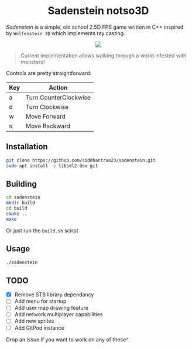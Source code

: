 <h1 align="center">Sadenstein notso3D</h1>
<p>
</p>

_Sadenstein_ is a simple, old school 2.5D FPS game written in C++ inspired by `Wolfenstein 3D` which implements ray casting.

<p align="center">
  <img src="https://github.com/siddhantrao23/sadenstein/blob/master/res/walkthrough.gif"/>
</p>

> Current implementation allows walking through a world infested with monsters!  

Controls are pretty straightforward:

Key | Action | 
--- | --- 
a | Turn CounterClockwise 
d | Turn Clockwise
w | Move Forward
s | Move Backward

## Installation

```sh
git clone https://github.com/siddhantrao23/sadenstein.git
sudo apt install -y libsdl2-dev git
```

## Building

```sh
cd sadenstein
mkdir build
cd build
cmake ..
make
```
Or just run the `build.sh` scirpt

## Usage

```sh
./sadenstein
```

## TODO

* [x] Remove STB library dependancy
* [ ] Add menu for startup
* [ ] Add user map drawing feature
* [ ] Add network multiplayer capabilities
* [ ] Add new sprites
* [ ] Add GitPod instance

Drop an issue if you want to work on any of these^
